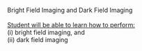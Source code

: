 Bright Field Imaging and Dark Field Imaging<br><br>
<u>Student will be able to learn how to perform:</u><br>
(i)	bright field imaging, and <br>
(ii)	dark field imaging
